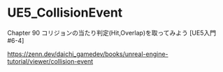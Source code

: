 # UE5_CollisionEvent
Chapter 90 コリジョンの当たり判定(Hit,Overlap)を取ってみよう [UE5入門 #6-4]

https://zenn.dev/daichi_gamedev/books/unreal-engine-tutorial/viewer/collision-event
